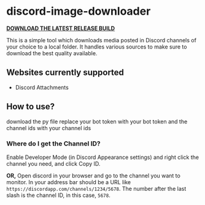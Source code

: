 # discord-image-downloader

[**DOWNLOAD THE LATEST RELEASE BUILD**](https://github.com/proto-proxy/discord_image_downloader/releases/latest)

This is a simple tool which downloads media posted in Discord channels of your choice to a local folder. It handles various sources to make sure to download the best quality available.

## Websites currently supported
- Discord Attachments

## How to use?
download the py file replace your bot token with your bot token and the channel ids with your channel ids 

### Where do I get the Channel ID?
Enable Developer Mode (in Discord Appearance settings) and right click the channel you need, and click Copy ID.

**OR,** Open discord in your browser and go to the channel you want to monitor. In your address bar should be a URL like `https://discordapp.com/channels/1234/5678`. The number after the last slash is the channel ID, in this case, `5678`.
